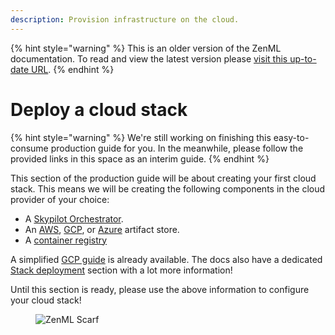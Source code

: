 ```yaml
---
description: Provision infrastructure on the cloud.
---
```


{% hint style="warning" %}
This is an older version of the ZenML documentation. To read and view the latest version please [visit this up-to-date URL](https://docs.zenml.io).
{% endhint %}


# Deploy a cloud stack

{% hint style="warning" %}
We're still working on finishing this easy-to-consume production guide for you. In the meanwhile, please follow the provided links in this space as an interim guide.
{% endhint %}

This section of the production guide will be about creating your first cloud stack. This means we will be creating the following components in the cloud provider of your choice:

- A [Skypilot Orchestrator](../../stacks-and-components/component-guide/orchestrators/skypilot-vm.md).
- An [AWS](../../stacks-and-components/component-guide/artifact-stores/s3.md), [GCP](../../stacks-and-components/component-guide/artifact-stores/gcp.md), or [Azure](../../stacks-and-components/component-guide/artifact-stores/azure.md) artifact store.
- A [container registry](../../stacks-and-components/component-guide/container-registries/container-registries.md)

A simplified [GCP guide](../../stacks-and-components/stack-deployment/cloud-stacks/minimal-gcp-stack.md) is already available. The docs also have a dedicated [Stack deployment](../../stacks-and-components/stack-deployment/) section with a lot more information!

Until this section is ready, please use the above information to configure your cloud stack!

<!-- For scarf -->
<figure><img alt="ZenML Scarf" referrerpolicy="no-referrer-when-downgrade" src="https://static.scarf.sh/a.png?x-pxid=f0b4f458-0a54-4fcd-aa95-d5ee424815bc" /></figure>
